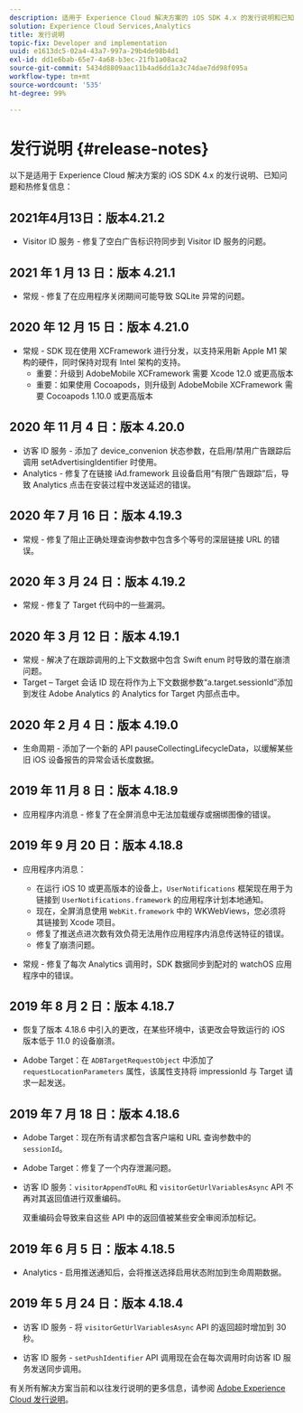 ```yaml
---
description: 适用于 Experience Cloud 解决方案的 iOS SDK 4.x 的发行说明和已知问题。
solution: Experience Cloud Services,Analytics
title: 发行说明
topic-fix: Developer and implementation
uuid: e1613dc5-02a4-43a7-997a-29b4de98b4d1
exl-id: dd1e6bab-65e7-4a68-b3ec-21fb1a08aca2
source-git-commit: 5434d8809aac11b4ad6dd1a3c74dae7dd98f095a
workflow-type: tm+mt
source-wordcount: '535'
ht-degree: 99%

---
```


# 发行说明 {#release-notes}

以下是适用于 Experience Cloud 解决方案的 iOS SDK 4.x 的发行说明、已知问题和热修复信息：

## 2021年4月13日：版本4.21.2

* Visitor ID 服务 - 修复了空白广告标识符同步到 Visitor ID 服务的问题。

## 2021 年 1 月 13 日：版本 4.21.1

* 常规 - 修复了在应用程序关闭期间可能导致 SQLite 异常的问题。

## 2020 年 12 月 15 日：版本 4.21.0

* 常规 - SDK 现在使用 XCFramework 进行分发，以支持采用新 Apple M1 架构的硬件，同时保持对现有 Intel 架构的支持。
   * 重要：升级到 AdobeMobile XCFramework 需要 Xcode 12.0 或更高版本
   * 重要：如果使用 Cocoapods，则升级到 AdobeMobile XCFramework 需要 Cocoapods 1.10.0 或更高版本

## 2020 年 11 月 4 日：版本 4.20.0

* 访客 ID 服务 - 添加了 device_convenion 状态参数，在启用/禁用广告跟踪后调用 setAdvertisingIdentifier 时使用。
* Analytics - 修复了在链接 iAd.framework 且设备启用“有限广告跟踪”后，导致 Analytics 点击在安装过程中发送延迟的错误。

## 2020 年 7 月 16 日：版本 4.19.3

* 常规 - 修复了阻止正确处理查询参数中包含多个等号的深层链接 URL 的错误。

## 2020 年 3 月 24 日：版本 4.19.2

* 常规 - 修复了 Target 代码中的一些漏洞。

## 2020 年 3 月 12 日：版本 4.19.1

* 常规 - 解决了在跟踪调用的上下文数据中包含 Swift enum 时导致的潜在崩溃问题。
* Target – Target 会话 ID 现在将作为上下文数据参数“a.target.sessionId”添加到发往 Adobe Analytics 的 Analytics for Target 内部点击中。

## 2020 年 2 月 4 日：版本 4.19.0

* 生命周期 - 添加了一个新的 API pauseCollectingLifecycleData，以缓解某些旧 iOS 设备报告的异常会话长度数据。

## 2019 年 11 月 8 日：版本 4.18.9

* 应用程序内消息 - 修复了在全屏消息中无法加载缓存或捆绑图像的错误。

## 2019 年 9 月 20 日：版本 4.18.8

* 应用程序内消息：

   * 在运行 iOS 10 或更高版本的设备上，`UserNotifications` 框架现在用于为链接到 `UserNotifications.framework` 的应用程序计划本地通知。
   * 现在，全屏消息使用 `WebKit.framework` 中的 WKWebViews，您必须将其链接到 Xcode 项目。
   * 修复了推送点进次数有效负荷无法用作应用程序内消息传送特征的错误。
   * 修复了崩溃问题。

* 常规 - 修复了每次 Analytics 调用时，SDK 数据同步到配对的 watchOS 应用程序中的错误。

## 2019 年 8 月 2 日：版本 4.18.7

* 恢复了版本 4.18.6 中引入的更改，在某些环境中，该更改会导致运行的 iOS 版本低于 11.0 的设备崩溃。

* Adobe Target：在 `ADBTargetRequestObject` 中添加了 `requestLocationParameters` 属性，该属性支持将 impressionId 与 Target 请求一起发送。

## 2019 年 7 月 18 日：版本 4.18.6

* Adobe Target：现在所有请求都包含客户端和 URL 查询参数中的 `sessionId`。
* Adobe Target：修复了一个内存泄漏问题。
* 访客 ID 服务：`visitorAppendToURL` 和 `visitorGetUrlVariablesAsync` API 不再对其返回值进行双重编码。

   双重编码会导致来自这些 API 中的返回值被某些安全审阅添加标记。

## 2019 年 6 月 5 日：版本 4.18.5

* Analytics - 启用推送通知后，会将推送选择启用状态附加到生命周期数据。

## 2019 年 5 月 24 日：版本 4.18.4

* 访客 ID 服务 - 将
   `visitorGetUrlVariablesAsync` API 的返回超时增加到 30 秒。

* 访客 ID 服务 - `setPushIdentifier` API 调用现在会在每次调用时向访客 ID 服务发送同步调用。

有关所有解决方案当前和以往发行说明的更多信息，请参阅 [Adobe Experience Cloud 发行说明](https://experienceleague.adobe.com/docs/release-notes/experience-cloud/current.html?lang=zh-Hans)。
